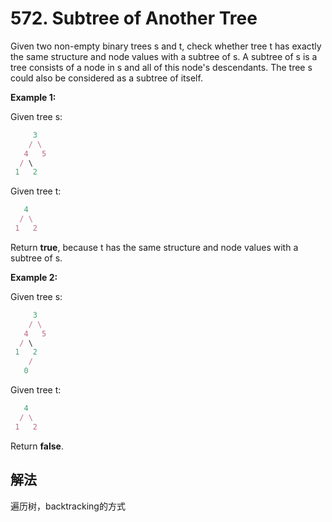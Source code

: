 # 572. Subtree of Another Tree

Given two non-empty binary trees s and t, check whether tree t has exactly the same structure and node values with a subtree of s. A subtree of s is a tree consists of a node in s and all of this node's descendants. The tree s could also be considered as a subtree of itself.

**Example 1:**

Given tree s:

```js
     3
    / \
   4   5
  / \
 1   2
```

Given tree t:

```js
   4
  / \
 1   2
```

Return **true**, because t has the same structure and node values with a subtree of s.

**Example 2:**

Given tree s:

```js
     3
    / \
   4   5
  / \
 1   2
    /
   0
```

Given tree t:

```js
   4
  / \
 1   2
```

Return **false**.

## 解法

遍历树，backtracking的方式